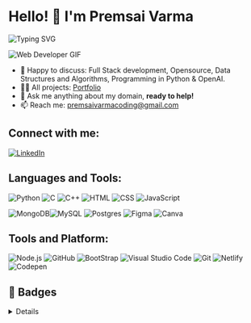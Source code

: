 # Hello! 👋 I'm Premsai Varma

![Typing SVG](https://readme-typing-svg.herokuapp.com?size=23&duration=5019&multiline=false&height=65&lines=A+Zealous+Full+Stack+Developer+!+From+India!)

![Web Developer GIF](https://demotix.com/wp-content/uploads/2019/06/How-to-Hire-Web-Developer.gif)

- 🌱 Happy to discuss: Full Stack development, Opensource, Data Structures and Algorithms, Programming in Python & OpenAI.
- 👨‍💻 All projects: [Portfolio](https://premsaivarma.netlify.app/)
- 💬 Ask me anything about my domain, **ready to help!**
- 📫 Reach me: premsaivarmacoding@gmail.com

## Connect with me:
[![LinkedIn](https://img.icons8.com/color/48/000000/linkedin.png)](https://www.linkedin.com/in/premsaivarma/)

## Languages and Tools:
![Python](https://img.icons8.com/color/48/000000/python.png) ![C](https://img.icons8.com/color/48/000000/c-programming.png) ![C++](https://img.icons8.com/color/48/000000/c-plus-plus-logo.png) ![HTML](https://img.icons8.com/color/48/000000/html-5.png) ![CSS](https://img.icons8.com/color/48/000000/css3.png) ![JavaScript](https://img.icons8.com/color/48/000000/javascript.png)

![MongoDB](https://img.icons8.com/color/48/000000/mongodb.png)![MySQL](https://img.icons8.com/color/48/000000/mysql.png) ![Postgres](https://github.com/premsaivarmachekuri/PremsaiVarma/assets/110842297/4902f194-8f12-4444-8e6d-2af6f770f499) ![Figma](https://img.icons8.com/color/48/000000/figma.png) ![Canva](https://img.icons8.com/color/48/000000/canva.png)

## Tools and Platform:
![Node.js](https://img.shields.io/badge/Node.js-43853D?style=for-the-badge&logo=node.js&logoColor=white) ![GitHub](https://img.shields.io/badge/GitHub-181717?style=for-the-badge&logo=github) ![BootStrap](https://img.shields.io/badge/Bootstrap-7952B3?style=for-the-badge&logo=bootstrap&logoColor=white) ![Visual Studio Code](https://img.shields.io/badge/Visual_Studio_Code-007ACC?style=for-the-badge&logo=Visual-Studio-Code&logoColor=white) ![Git](https://img.shields.io/badge/Git-F05032?style=for-the-badge&logo=Git&logoColor=white) ![Netlify](https://img.shields.io/badge/Netlify-00C7B7?style=for-the-badge&logo=netlify&logoColor=white)![Codepen](https://img.shields.io/badge/Codepen-000000?style=for-the-badge&logo=codepen&logoColor=white)

## 🎴 Badges
<details>
  
[![@jheel05's Holopin board](https://holopin.me/@jheelsoni05)](https://holopin.io/@jheelsoni05)

</details>

<!-- GitHub Stats -->
<!-- <h2 align="left">Github Stats:</h2>
<p align="center">
<a href="https://github.com/premsaivarmachekuri/github-readme-streak-stats">
<img alt="Jheel's streak" src="https://github-readme-streak-stats.herokuapp.com/?user=jheel05&theme=react&hide_border=true&stroke=0000&background=060A0CD0"/>
</a>
</p> -->

